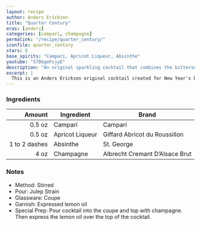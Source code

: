 ```yaml
---
layout: recipe
author: Anders Erickson
title: "Quarter Century"
eras: [anders]
categories: [campari, champagne]
permalink: "/recipe/quarter_century/"
iconfile: quarter_century
stars: 0
base_spirits: "Campari, Apricot Liqueur, Absinthe"
youtube: "S7DGgeFsjyE"
description: "An original sparkling cocktail that combines the bittersweet notes of Campari and apricot liqueur with a hint of absinthe."
excerpt: |
  This is an Anders Erickson original cocktail created for New Year's Day, 2025.
---
```


### Ingredients

|        Amount | Ingredient      | Brand                          |
| ------------: | --------------- | ------------------------------ |
|        0.5 oz | Campari         | Campari                        |
|        0.5 oz | Apricot Liqueur | Giffard Abricot du Roussillon  |
| 1 to 2 dashes | Absinthe        | St. George                     |
|          4 oz | Champagne       | Albrecht Cremant D’Alsace Brut |

### Notes

- Method: Stirred
- Pour: Julep Strain
- Glassware: Coupe
- Garnish: Expressed lemon oil
- Special Prep: Pour cocktail into the coupe and top with champagne. Then express the lemon oil over the top of the cocktail.
